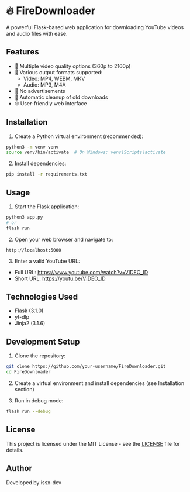 # 🔥 FireDownloader

A powerful Flask-based web application for downloading YouTube videos and audio files with ease.

## Features

- 📱 Multiple video quality options (360p to 2160p)
- 🎵 Various output formats supported:
  - Video: MP4, WEBM, MKV
  - Audio: MP3, M4A
- 🚫 No advertisements
- 🧹 Automatic cleanup of old downloads
- 🌐 User-friendly web interface

## Installation

1. Create a Python virtual environment (recommended):
```bash
python3 -m venv venv
source venv/bin/activate  # On Windows: venv\Scripts\activate
```

2. Install dependencies:
```bash
pip install -r requirements.txt
```

## Usage

1. Start the Flask application:
```bash
python3 app.py
# or
flask run
```

2. Open your web browser and navigate to:
```
http://localhost:5000
```

3. Enter a valid YouTube URL:
- Full URL: https://www.youtube.com/watch?v=VIDEO_ID
- Short URL: https://youtu.be/VIDEO_ID

## Technologies Used

- Flask (3.1.0)
- yt-dlp
- Jinja2 (3.1.6)

## Development Setup

1. Clone the repository:
```bash
git clone https://github.com/your-username/FireDownloader.git
cd FireDownloader
```

2. Create a virtual environment and install dependencies (see Installation section)

3. Run in debug mode:
```bash
flask run --debug
```

## License

This project is licensed under the MIT License - see the [LICENSE](LICENSE) file for details.

## Author

Developed by issx-dev

